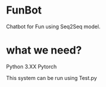 # FunBot
Chatbot for Fun using Seq2Seq model. 


# what we need? 
Python 3.XX
Pytorch 

This system can be run using Test.py
